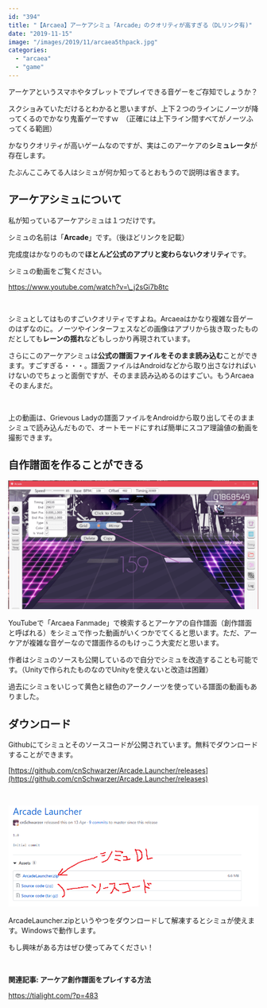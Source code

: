 ```yaml
---
id: "394"
title: "【Arcaea】アーケアシミュ「Arcade」のクオリティが高すぎる（DLリンク有)"
date: "2019-11-15"
image: "/images/2019/11/arcaea5thpack.jpg"
categories: 
  - "arcaea"
  - "game"
---
```


アーケアというスマホやタブレットでプレイできる音ゲーをご存知でしょうか？

スクショみていただけるとわかると思いますが、上下２つのラインにノーツが降ってくるのでかなり鬼畜ゲーですｗ　（正確には上下ライン間すべてがノーツふってくる範囲）

かなりクオリティが高いゲームなのですが、実はこのアーケアの**シミュレータ**が存在します。

たぶんここみてる人はシミュが何か知ってるとおもうので説明は省きます。

## アーケアシミュについて

私が知っているアーケアシミュは１つだけです。

シミュの名前は「**Arcade**」です。（後ほどリンクを記載）

完成度はかなりのもので**ほとんど公式のアプリと変わらないクオリティ**です。

シミュの動画をご覧ください。

https://www.youtube.com/watch?v=\_j2sGi7b8tc

 

シミュとしてはものすごいクオリティですよね。Arcaeaはかなり複雑な音ゲーのはずなのに。ノーツやインターフェスなどの画像はアプリから抜き取ったものだとしても**レーンの揺れ**などもしっかり再現されています。

さらにこのアーケアシミュは**公式の譜面ファイルをそのまま読み込む**ことができます。すごすぎる・・・。譜面ファイルはAndroidなどから取り出さなければいけないのでちょっと面倒ですが、そのまま読み込めるのはすごい。もうArcaeaそのまんまだ。

 

上の動画は、Grievous Ladyの譜面ファイルをAndroidから取り出してそのままシミュで読み込んだもので、オートモードにすれば簡単にスコア理論値の動画を撮影できます。

## 自作譜面を作ることができる

![](/images/2019/11/arcadeEdit.png)

YouTubeで「Arcaea Fanmade」で検索するとアーケアの自作譜面（創作譜面と呼ばれる）をシミュで作った動画がいくつかでてくると思います。ただ、アーケアが複雑な音ゲーなので譜面作るのもけっこう大変だと思います。

作者はシミュのソースも公開しているので自分でシミュを改造することも可能です。（Unityで作られたものなのでUnityを使えないと改造は困難）

過去にシミュをいじって黄色と緑色のアークノーツを使っている譜面の動画もありました。

## ダウンロード

Githubにてシミュとそのソースコードが公開されています。無料でダウンロードすることができます。

[https://github.com/cnSchwarzer/Arcade.Launcher/releases](https://github.com/cnSchwarzer/Arcade.Launcher/releases)

 

![](/images/2019/11/arcadeDl.png)

ArcadeLauncher.zipというやつをダウンロードして解凍するとシミュが使えます。Windowsで動作します。

もし興味がある方はぜひ使ってみてください！

 

**関連記事: アーケア創作譜面をプレイする方法**

https://tialight.com/?p=483
